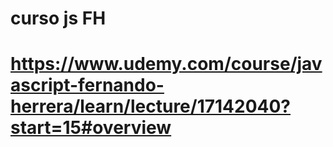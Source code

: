 # curso js FH
# https://www.udemy.com/course/javascript-fernando-herrera/learn/lecture/17142040?start=15#overview
